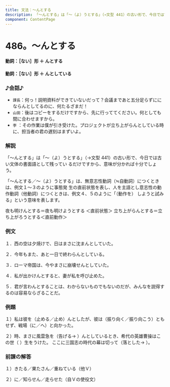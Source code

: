 ```yaml
---
title: 文法：～んとする
description: 「～んとする」は「～（よ）うとする」（→文型 441）の古い形で、今日では古い文体の書面語として残ってい るだけですから、意味が分かれば十分でしょう。
component: ContentPage
---
```



# 486。～んとする
#### 動詞：［ない］形 ＋ んとする
#### 動詞：［ない］形 ＋ んとしている
### ♪会話♪
- `課長`：何っ！説明資料ができていないだって？会議まであと五分足らずににならんとしてるのに、何たるざまだ！
- `山田`：後はコピーをするだけですから、先に行っててください。何としても間に合わせますから。
- `李` ：その作業は僕が引き受けた。プロジェクトが立ち上がらんとしている時に、担当者の君の遅刻はまずいよ。
### 解説
「～んとする」は「～（よ）うとする」（→文型 441）の古い形で、今日では古い文体の書面語として残ってい るだけですから、意味が分かれば十分でしょう。

「～んとする／～（よ）うとする」は、無意志性動詞（≒自動詞）につくときは、例文１～３のように事態発 生の直前状態を表し、人を主語とし意志性の動作動詞（他動詞）につくときは、例文４、５のように「（動作を） しようと試みる」という意味を表します。

夜も明けんとする＝夜も明けようとする ＜直前状態＞ 立ち上がらんとする＝立ち上がろうとする＜直前動作＞
### 例文
１．西の空は夕焼けで、日はまさに沈まんとしていた。

２．今年もまた、あと一日で終わらんとしている。

３．ローマ帝国は、今やまさに崩壊せんとしていた。

４．私が出かけんとすると、妻が私を呼び止めた。

５．君が言わんとすることは、わからないものでもないのだが、みんなを説得するのは容易ならざることだ。
### 例題
１）私は彼を（止める／止め）んとしたが、彼は（振り向く／振り向こう）ともせず、戦場（に／へ）と向かった。

２）時、まさに風雲急を（告げる→ ）んとしているとき、希代の英雄曹操はこの世（ ）生をうけた。 ここに三国志の時代の幕は切って（落とした→ ）。
### 前課の解答
１）きたる／果たさん／重ねている（他Ｖ）

２）に／知らせん／走らせた（自Ｖの使役文）

